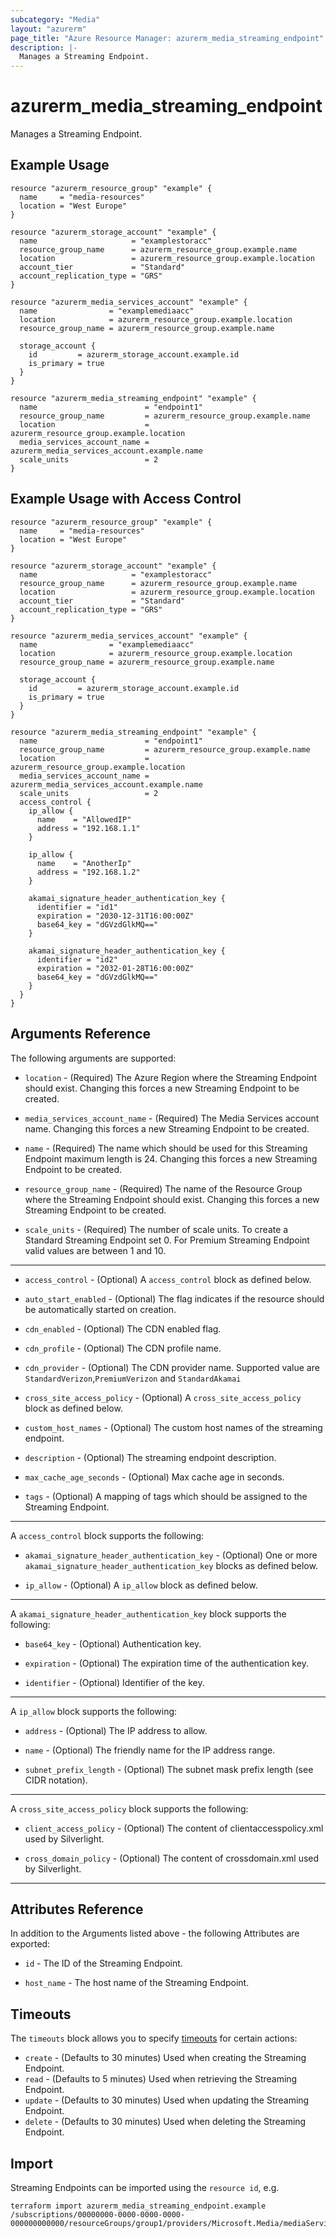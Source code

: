 ```yaml
---
subcategory: "Media"
layout: "azurerm"
page_title: "Azure Resource Manager: azurerm_media_streaming_endpoint"
description: |-
  Manages a Streaming Endpoint.
---
```


# azurerm_media_streaming_endpoint

Manages a Streaming Endpoint.

## Example Usage

```hcl
resource "azurerm_resource_group" "example" {
  name     = "media-resources"
  location = "West Europe"
}

resource "azurerm_storage_account" "example" {
  name                     = "examplestoracc"
  resource_group_name      = azurerm_resource_group.example.name
  location                 = azurerm_resource_group.example.location
  account_tier             = "Standard"
  account_replication_type = "GRS"
}

resource "azurerm_media_services_account" "example" {
  name                = "examplemediaacc"
  location            = azurerm_resource_group.example.location
  resource_group_name = azurerm_resource_group.example.name

  storage_account {
    id         = azurerm_storage_account.example.id
    is_primary = true
  }
}

resource "azurerm_media_streaming_endpoint" "example" {
  name                        = "endpoint1"
  resource_group_name         = azurerm_resource_group.example.name
  location                    = azurerm_resource_group.example.location
  media_services_account_name = azurerm_media_services_account.example.name
  scale_units                 = 2
}
```

## Example Usage with Access Control

```hcl
resource "azurerm_resource_group" "example" {
  name     = "media-resources"
  location = "West Europe"
}

resource "azurerm_storage_account" "example" {
  name                     = "examplestoracc"
  resource_group_name      = azurerm_resource_group.example.name
  location                 = azurerm_resource_group.example.location
  account_tier             = "Standard"
  account_replication_type = "GRS"
}

resource "azurerm_media_services_account" "example" {
  name                = "examplemediaacc"
  location            = azurerm_resource_group.example.location
  resource_group_name = azurerm_resource_group.example.name

  storage_account {
    id         = azurerm_storage_account.example.id
    is_primary = true
  }
}

resource "azurerm_media_streaming_endpoint" "example" {
  name                        = "endpoint1"
  resource_group_name         = azurerm_resource_group.example.name
  location                    = azurerm_resource_group.example.location
  media_services_account_name = azurerm_media_services_account.example.name
  scale_units                 = 2
  access_control {
    ip_allow {
      name    = "AllowedIP"
      address = "192.168.1.1"
    }

    ip_allow {
      name    = "AnotherIp"
      address = "192.168.1.2"
    }

    akamai_signature_header_authentication_key {
      identifier = "id1"
      expiration = "2030-12-31T16:00:00Z"
      base64_key = "dGVzdGlkMQ=="
    }

    akamai_signature_header_authentication_key {
      identifier = "id2"
      expiration = "2032-01-28T16:00:00Z"
      base64_key = "dGVzdGlkMQ=="
    }
  }
}
```

## Arguments Reference

The following arguments are supported:

* `location` - (Required) The Azure Region where the Streaming Endpoint should exist. Changing this forces a new Streaming Endpoint to be created.

* `media_services_account_name` - (Required) The Media Services account name. Changing this forces a new Streaming Endpoint to be created.

* `name` - (Required) The name which should be used for this Streaming Endpoint maximum length is 24. Changing this forces a new Streaming Endpoint to be created.

* `resource_group_name` - (Required) The name of the Resource Group where the Streaming Endpoint should exist. Changing this forces a new Streaming Endpoint to be created.

* `scale_units` - (Required) The number of scale units. To create a Standard Streaming Endpoint set 0. For Premium Streaming Endpoint valid values are between 1 and 10.

---

* `access_control` - (Optional) A `access_control` block as defined below.

* `auto_start_enabled` - (Optional) The flag indicates if the resource should be automatically started on creation.

* `cdn_enabled` - (Optional) The CDN enabled flag.

* `cdn_profile` - (Optional) The CDN profile name.

* `cdn_provider` - (Optional) The CDN provider name. Supported value are `StandardVerizon`,`PremiumVerizon` and `StandardAkamai`

* `cross_site_access_policy` - (Optional) A `cross_site_access_policy` block as defined below.

* `custom_host_names` - (Optional) The custom host names of the streaming endpoint.

* `description` - (Optional) The streaming endpoint description.

* `max_cache_age_seconds` - (Optional) Max cache age in seconds.

* `tags` - (Optional) A mapping of tags which should be assigned to the Streaming Endpoint.

---

A `access_control` block supports the following:

* `akamai_signature_header_authentication_key` - (Optional) One or more `akamai_signature_header_authentication_key` blocks as defined below.

* `ip_allow` - (Optional) A `ip_allow` block as defined below.

---

A `akamai_signature_header_authentication_key` block supports the following:

* `base64_key` - (Optional) Authentication key.

* `expiration` - (Optional) The expiration time of the authentication key.

* `identifier` - (Optional) Identifier of the key.

---

A `ip_allow` block supports the following:

* `address` - (Optional) The IP address to allow.

* `name` - (Optional) The friendly name for the IP address range.

* `subnet_prefix_length` - (Optional) The subnet mask prefix length (see CIDR notation).

---
A `cross_site_access_policy` block supports the following:

* `client_access_policy` - (Optional) The content of clientaccesspolicy.xml used by Silverlight.

* `cross_domain_policy` - (Optional) The content of crossdomain.xml used by Silverlight.

---

## Attributes Reference

In addition to the Arguments listed above - the following Attributes are exported:

* `id` - The ID of the Streaming Endpoint.

* `host_name` - The host name of the Streaming Endpoint.

## Timeouts

The `timeouts` block allows you to specify [timeouts](https://www.terraform.io/language/resources/syntax#operation-timeouts) for certain actions:

* `create` - (Defaults to 30 minutes) Used when creating the Streaming Endpoint.
* `read` - (Defaults to 5 minutes) Used when retrieving the Streaming Endpoint.
* `update` - (Defaults to 30 minutes) Used when updating the Streaming Endpoint.
* `delete` - (Defaults to 30 minutes) Used when deleting the Streaming Endpoint.

## Import

Streaming Endpoints can be imported using the `resource id`, e.g.

```shell
terraform import azurerm_media_streaming_endpoint.example /subscriptions/00000000-0000-0000-0000-000000000000/resourceGroups/group1/providers/Microsoft.Media/mediaServices/service1/streamingEndpoints/endpoint1
```
